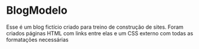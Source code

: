 # BlogModelo
Esse é um blog fictício criado para treino de construção de sites. 
Foram criados páginas HTML com links entre elas e um CSS externo com todas as formatações necessárias
